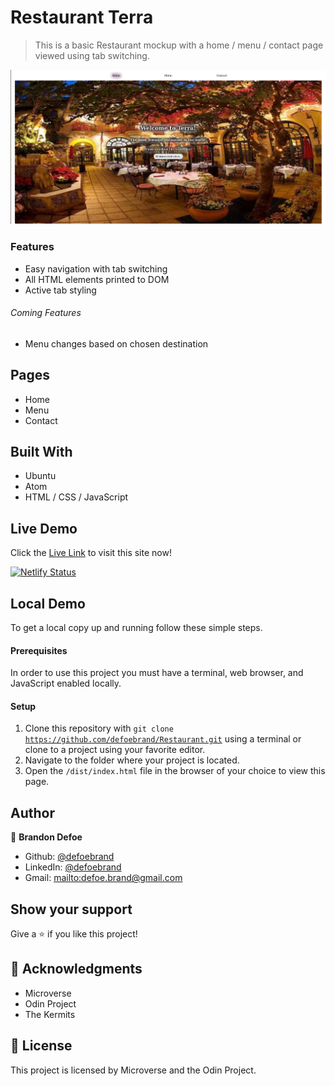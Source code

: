 # Restaurant Terra

> This is a basic Restaurant mockup with a home / menu / contact page viewed using tab switching.

![screenshot](src/images/screenshot.png)

### Features

-   Easy navigation with tab switching
-   All HTML elements printed to DOM
-   Active tab styling

###### Coming Features

-   Menu changes based on chosen destination

## Pages

-   Home
-   Menu
-   Contact

## Built With

-   Ubuntu
-   Atom
-   HTML / CSS / JavaScript

## Live Demo

Click the [Live Link](https://eager-liskov-5e3c2d.netlify.app/) to visit this site now!  

[![Netlify Status](https://api.netlify.com/api/v1/badges/3a9e6705-cec3-47e4-b3b9-6c9df08a5bda/deploy-status)](https://app.netlify.com/sites/eager-liskov-5e3c2d/deploys)

## Local Demo

To get a local copy up and running follow these simple steps.

#### Prerequisites

In order to use this project you must have a terminal, web browser, and JavaScript enabled locally.

#### Setup

1.  Clone this repository with `git clone` [`https://github.com/defoebrand/Restaurant.git`](https://github.com/defoebrand/Restaurant.git) using a terminal or clone to a project using your favorite editor.
2.  Navigate to the folder where your project is located.
3.  Open the `/dist/index.html` file in the browser of your choice to view this page.

## Author

👤 **Brandon Defoe**

-   Github: [@defoebrand](https://github.com/defoebrand)
-   LinkedIn: [@defoebrand](https://www.linkedin.com/in/defoebrand/)
-   Gmail: <mailto:defoe.brand@gmail.com>

## Show your support

Give a ⭐️ if you like this project!

## :clap: Acknowledgments

-   Microverse
-   Odin Project
-   The Kermits

## 📝 License

This project is licensed by Microverse and the Odin Project.
